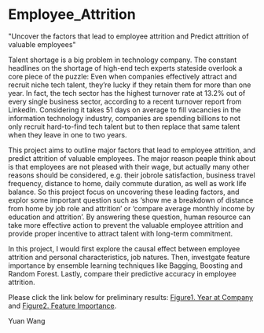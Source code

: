 # Employee_Attrition
"Uncover the factors that lead to employee attrition and Predict attrition of valuable employees"

Talent shortage is a big problem in technology company. The constant headlines on the shortage of high-end tech experts stateside overlook a core piece of the puzzle: Even when companies effectively attract and recruit niche tech talent, they’re lucky if they retain them for more than one year. In fact, the tech sector has the highest turnover rate at 13.2% out of every single business sector, according to a recent turnover report from LinkedIn. Considering it takes 51 days on average to fill vacancies in the information technology industry, companies are spending billions to not only recruit hard-to-find tech talent but to then replace that same talent when they leave in one to two years.

This project aims to outline major factors that lead to employee attrition, and predict attrition of valuable employees. The major reason peaple think about is that employees are not pleased with their wage, but actually many other reasons should be considered, e.g. their jobrole satisfaction, business travel frequency, distance to home, daily commute duration, as well as work life balance. So this project focus on uncovering these leading factors, and explor some important question such as ‘show me a breakdown of distance from home by job role and attrition’ or ‘compare average monthly income by education and attrition’. By answering these question, human resource can take more effective action to prevent the valuable employee attrition and provide proper incentive to attract talent with long-term commitment.  

In this project, I would first explore the causal effect between employee attrition and personal characteristics, job natures. Then, investgate feature importance by ensemble learning techniques like Bagging, Boosting and Random Forest. Lastly, compare their predictive accuracy in employee attrition.

Please click the link below for preliminary results: [Figure1. Year at Company](https://nkuwangyuan.github.io/Employee_Attrition/Year_At_Company.png) and [Figure2. Feature Importance](https://nkuwangyuan.github.io/Employee_Attrition/Feature_Importance.png).

Yuan Wang
